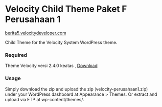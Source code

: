 Velocity Child Theme Paket F Perusahaan 1
=================
[berita5.velocitydeveloper.com](https://berita5.velocitydeveloper.com/)

Child Theme for the Velocity System WordPress theme.

### Required
Theme Velocity versi 2.4.0 keatas , [Download](https://github.com/VelocityDeveloper/velocity/releases)

### Usage
Simply download the zip and upload the zip (velocity-perusahaan1.zip) under your WordPress dashboard at Appearance > Themes. Or extract and upload via FTP at wp-content/themes/.

